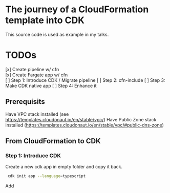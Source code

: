 # The journey of a CloudFormation template into CDK

This source code is used as example in my talks.


# TODOs
[x] Create pipeline w/ cfn  
[x] Create Fargate app w/ cfn  
[ ] Step 1: Introduce CDK / Migrate pipeline
[ ] Step 2: cfn-include
[ ] Step 3: Make CDK native app
[ ] Step 4: Enhance it

## Prerequisits
Have VPC stack installed (see https://templates.cloudonaut.io/en/stable/vpc/)
Have Public Zone stack installed (https://templates.cloudonaut.io/en/stable/vpc/#public-dns-zone)


## From CloudFormation to CDK

### Step 1: Introduce CDK

Create a new cdk app in empty folder and copy it back.

```bash
 cdk init app --language=typescript
```

Add 